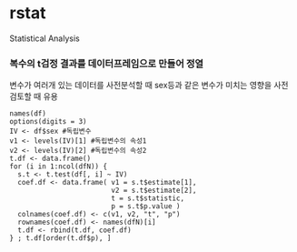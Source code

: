 # rstat
Statistical Analysis

### 복수의 t검정 결과를 데이터프레임으로 만들어 정열
변수가 여러개 있는 데이터를 사전분석할 때 sex등과 같은 변수가 미치는 영향을 사전 검토할 때 유용

```
names(df)
options(digits = 3)
IV <- df$sex #독립변수
v1 <- levels(IV)[1] #독립변수의 속성1
v2 <- levels(IV)[2] #독립변수의 속성2
t.df <- data.frame()
for (i in 1:ncol(dfN)) {
  s.t <- t.test(df[, i] ~ IV)
  coef.df <- data.frame( v1 = s.t$estimate[1],
                         v2 = s.t$estimate[2],
                         t = s.t$statistic,
                         p = s.t$p.value )
  colnames(coef.df) <- c(v1, v2, "t", "p")
  rownames(coef.df) <- names(dfN)[i]
  t.df <- rbind(t.df, coef.df)
} ; t.df[order(t.df$p), ]
```
